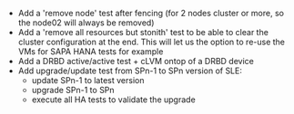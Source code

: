 - Add a 'remove node' test after fencing (for 2 nodes cluster or more, so the node02 will always be removed)
- Add a 'remove all resources but stonith' test to be able to clear the cluster configuration at the end. This will let us the option to re-use the VMs for SAPA HANA tests for example
- Add a DRBD active/active test + cLVM ontop of a DRBD device
- Add upgrade/update test from SPn-1 to SPn version of SLE:
  * update SPn-1 to latest version
  * upgrade SPn-1 to SPn
  * execute all HA tests to validate the upgrade
